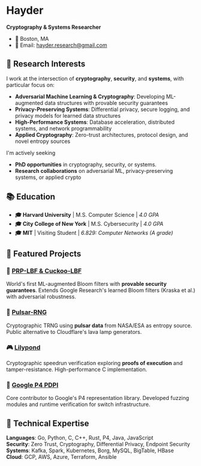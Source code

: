 # Hayder

**Cryptography & Systems Researcher**

- 📍 Boston, MA 
- 📧 Email: [hayder.research@gmail.com](mailto:hayder.research@gmail.com)

## 🔬 Research Interests

I work at the intersection of **cryptography**, **security**, and **systems**, with particular focus on:

- **Adversarial Machine Learning & Cryptography**: Developing ML-augmented data structures with provable security guarantees
- **Privacy-Preserving Systems**: Differential privacy, secure logging, and privacy models for learned data structures  
- **High-Performance Systems**: Database acceleration, distributed systems, and network programmability
- **Applied Cryptography**: Zero-trust architectures, protocol design, and novel entropy sources

I'm actively seeking
- **PhD opportunities** in cryptography, security, or systems.
- **Research collaborations** on adversarial ML, privacy-preserving systems, or applied crypto

## 📚 Education

- **🎓 Harvard University** | M.S. Computer Science | *4.0 GPA* 
- **🎓 City College of New York** | M.S. Cybersecurity | *4.0 GPA* 
- **🎓 MIT** | Visiting Student | *6.829: Computer Networks (A grade)*

## 🚀 Featured Projects

### 🔐 [PRP-LBF & Cuckoo-LBF](https://github.com/jadidbourbaki/permuted-partitioned-lbf)
World's first ML-augmented Bloom filters with **provable security guarantees**. Extends Google Research's learned Bloom filters (Kraska et al.) with adversarial robustness.

### 🎲 [Pulsar-RNG](https://github.com/jadidbourbaki/pulsar_rng)  
Cryptographic TRNG using **pulsar data** from NASA/ESA as entropy source. Public alternative to Cloudflare's lava lamp generators.

### 🎮 [Lilypond](https://github.com/lilyfarm/lilypond)
Cryptographic speedrun verification exploring **proofs of execution** and tamper-resistance. High-performance C implementation.

### 🌱 [Google P4 PDPI](https://github.com/google/p4-pdpi)
Core contributor to Google's P4 representation library. Developed fuzzing modules and runtime verification for switch infrastructure.

## 🔧 Technical Expertise

**Languages**: Go, Python, C, C++, Rust, P4, Java, JavaScript  
**Security**: Zero Trust, Cryptography, Differential Privacy, Endpoint Security  
**Systems**: Kafka, Spark, Kubernetes, Borg, MySQL, BigTable, HBase  
**Cloud**: GCP, AWS, Azure, Terraform, Ansible  
